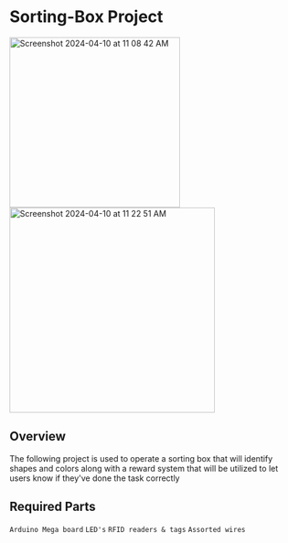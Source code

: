 # Sorting-Box Project
<img width="298" alt="Screenshot 2024-04-10 at 11 08 42 AM" src="https://github.com/HarringtonIdahosa/Capstone4991/assets/81630373/c62842da-1547-45ad-a045-c653ea25a2a7">
<img width="359" alt="Screenshot 2024-04-10 at 11 22 51 AM" src="https://github.com/HarringtonIdahosa/Capstone4991/assets/81630373/9f5f239b-5cdc-4d6d-9601-91fd3e935356">

## Overview
The following project is used to operate a sorting box that will identify shapes and colors along with a reward system that will be utilized to let users know if they've done the task correctly
## Required Parts
`Arduino Mega board`
`LED's`
`RFID readers & tags`
`Assorted wires`
